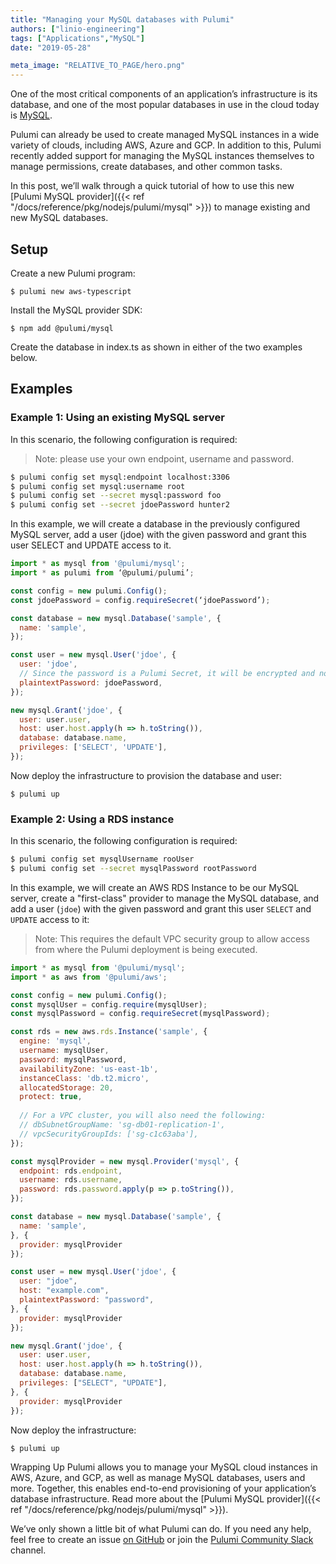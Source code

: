 ```yaml
---
title: "Managing your MySQL databases with Pulumi"
authors: ["linio-engineering"]
tags: ["Applications","MySQL"]
date: "2019-05-28"

meta_image: "RELATIVE_TO_PAGE/hero.png"
---
```


One of the most critical components of an application’s infrastructure is its
database, and one of the most popular databases in use in the cloud today is
[MySQL](https://www.mysql.com/).

Pulumi can already be used to create managed MySQL instances in a wide variety of clouds, including
AWS, Azure and GCP. In addition to this, Pulumi recently added support for managing the MySQL
instances themselves to manage permissions, create databases, and other common tasks.

In this post, we’ll walk through a quick tutorial of how to use this new
[Pulumi MySQL provider]({{< ref "/docs/reference/pkg/nodejs/pulumi/mysql" >}}) to manage existing
and new MySQL databases.
<!--more-->

## Setup

Create a new Pulumi program:

```
$ pulumi new aws-typescript
```

Install the MySQL provider SDK:

```
$ npm add @pulumi/mysql
```

Create the database in index.ts as shown in either of the two examples below.

## Examples

### Example 1: Using an existing MySQL server

In this scenario, the following configuration is required:

> Note: please use your own endpoint, username and password.

```bash
$ pulumi config set mysql:endpoint localhost:3306
$ pulumi config set mysql:username root
$ pulumi config set --secret mysql:password foo
$ pulumi config set --secret jdoePassword hunter2
```

In this example, we will create a database in the previously configured MySQL server, add a user (jdoe) with the given password and grant this user SELECT and UPDATE access to it.

```javascript
import * as mysql from '@pulumi/mysql';
import * as pulumi from ‘@pulumi/pulumi’;

const config = new pulumi.Config();
const jdoePassword = config.requireSecret(‘jdoePassword’);

const database = new mysql.Database('sample', {
  name: 'sample',
});

const user = new mysql.User('jdoe', {
  user: 'jdoe',
  // Since the password is a Pulumi Secret, it will be encrypted and not stored in plaintext
  plaintextPassword: jdoePassword,
});

new mysql.Grant('jdoe', {
  user: user.user,
  host: user.host.apply(h => h.toString()),
  database: database.name,
  privileges: ['SELECT', 'UPDATE'],
});
```

Now deploy the infrastructure to provision the database and user:

```
$ pulumi up
```

### Example 2: Using a RDS instance

In this scenario, the following configuration is required:

```bash
$ pulumi config set mysqlUsername rooUser
$ pulumi config set --secret mysqlPassword rootPassword
```

In this example, we will create an AWS RDS Instance to be our MySQL server, create a "first-class"
provider to manage the MySQL database, and add a user (`jdoe`) with the given password and grant
this user `SELECT` and `UPDATE` access to it:

> Note: This requires the default VPC security group to allow access from where the Pulumi deployment is being executed.

```javascript
import * as mysql from '@pulumi/mysql';
import * as aws from '@pulumi/aws';

const config = new pulumi.Config();
const mysqlUser = config.require(mysqlUser);
const mysqlPassword = config.requireSecret(mysqlPassword);

const rds = new aws.rds.Instance('sample', {
  engine: 'mysql',
  username: mysqlUser,
  password: mysqlPassword,
  availabilityZone: 'us-east-1b',
  instanceClass: 'db.t2.micro',
  allocatedStorage: 20,
  protect: true,
  
  // For a VPC cluster, you will also need the following:
  // dbSubnetGroupName: 'sg-db01-replication-1',
  // vpcSecurityGroupIds: ['sg-c1c63aba'],
});

const mysqlProvider = new mysql.Provider('mysql', {
  endpoint: rds.endpoint,
  username: rds.username,
  password: rds.password.apply(p => p.toString()),
});

const database = new mysql.Database('sample', {
  name: 'sample',
}, {
  provider: mysqlProvider
});

const user = new mysql.User('jdoe', {
  user: "jdoe",
  host: "example.com",
  plaintextPassword: "password",
}, {
  provider: mysqlProvider
});

new mysql.Grant('jdoe', {
  user: user.user,
  host: user.host.apply(h => h.toString()),
  database: database.name,
  privileges: ["SELECT", "UPDATE"],
}, {
  provider: mysqlProvider
});
```

Now deploy the infrastructure:

```
$ pulumi up
```

Wrapping Up
Pulumi allows you to manage your MySQL cloud instances in AWS, Azure, and GCP, as well as manage MySQL databases,
users and more. Together, this enables end-to-end provisioning of your application’s database infrastructure. 
Read more about the [Pulumi MySQL provider]({{< ref "/docs/reference/pkg/nodejs/pulumi/mysql" >}}).

We’ve only shown a little bit of what Pulumi can do. If you need any help, feel free to create an issue
[on GitHub](https://github.com/pulumi/) or join the [Pulumi Community Slack](https://slack.pulumi.io) channel.
